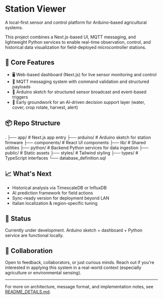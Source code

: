 # Station Viewer

A local-first sensor and control platform for Arduino-based agricultural systems.

This project combines a Next.js-based UI, MQTT messaging, and lightweight Python services to enable real-time observation, control, and historical data visualization for field-deployed microcontroller stations.

## 🔧 Core Features

- 🖥 Web-based dashboard (Next.js) for live sensor monitoring and control
- 📡 MQTT messaging system with command validation and structured payloads
- 🌱 Arduino sketch for structured sensor broadcast and event-based triggers
- 🧠 Early groundwork for an AI-driven decision support layer (water, cover, crop rotate, harvest, alert)

## 📦 Repo Structure

.
├── app/ # Next.js app entry
├── arduino/ # Arduino sketch for station firmware
├── components/ # React UI components
├── lib/ # Shared utilities
├── python/ # Backend Python services for data ingestion
├── public/ # Static assets
├── styles/ # Tailwind styling
├── types/ # TypeScript interfaces
└── database_definition.sql

## 📈 What's Next

- Historical analysis via TimescaleDB or InfluxDB
- AI prediction framework for field actions
- Sync-ready version for deployment beyond LAN
- Italian localization & region-specific tuning

## 🚧 Status

Currently under development. Arduino sketch + dashboard + Python service are functional locally.

## 🤝 Collaboration

Open to feedback, collaborators, or just curious minds. Reach out if you're interested in applying this system in a real-world context (especially agriculture or environmental sensing).

---
For more on architecture, message format, and implementation notes, see [README_DETAILS.md](./README_DETAILS.md).

